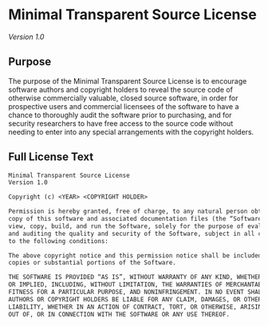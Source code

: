 # Minimal Transparent Source License

_Version 1.0_

## Purpose

The purpose of the Minimal Transparent Source License is to encourage software
authors and copyright holders to reveal the source code of otherwise
commercially valuable, closed source software, in order for prospective users
and commercial licensees of the software to have a chance to thoroughly audit
the software prior to purchasing, and for security researchers to have free
access to the source code without needing to enter into any special arrangements
with the copyright holders.

## Full License Text

```txt
Minimal Transparent Source License
Version 1.0

Copyright (c) <YEAR> <COPYRIGHT HOLDER>

Permission is hereby granted, free of charge, to any natural person obtaining a
copy of this software and associated documentation files (the “Software”), to
view, copy, build, and run the Software, solely for the purpose of evaluating
and auditing the quality and security of the Software, subject in all cases
to the following conditions:

The above copyright notice and this permission notice shall be included in all
copies or substantial portions of the Software.

THE SOFTWARE IS PROVIDED “AS IS”, WITHOUT WARRANTY OF ANY KIND, WHETHER EXPRESS
OR IMPLIED, INCLUDING, WITHOUT LIMITATION, THE WARRANTIES OF MERCHANTABILITY,
FITNESS FOR A PARTICULAR PURPOSE, AND NONINFRINGEMENT. IN NO EVENT SHALL THE
AUTHORS OR COPYRIGHT HOLDERS BE LIABLE FOR ANY CLAIM, DAMAGES, OR OTHER
LIABILITY, WHETHER IN AN ACTION OF CONTRACT, TORT, OR OTHERWISE, ARISING FROM,
OUT OF, OR IN CONNECTION WITH THE SOFTWARE OR ANY USE THEREOF.
```
